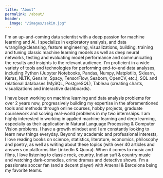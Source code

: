 ```yaml
---
title: "About"
permalink: /about/
header:
  image: "/images/zakim.jpg"
---
```


I'm an up-and-coming data scientist with a deep passion for machine learning and AI. I specialize in exploratory analysis, and data wrangling/cleansing, feature engineering, visualizations, building, training and tuning classic machine learning models as well as deep neural networks, testing and evaluating model performance and communicating the results and insights to the relevant audience. I'm proficient in a wide variety of tools and technologies for performing end-to-end data analyses, including Python (Jupyter Notebooks, Pandas, Numpy, Matplotlib, Sklearn, Keras, NLTK, Gensim, Spacy, TensorFlow, Seaborn, OpenCV, etc.), SQL and relational databases (MySQL, PostgreSQL), Tableau (creating charts, visualizations and interactive dashboards). 

I have been working on machine learning and data analysis problems for over 2 years now, progressively building my expertise in the aforementioned tools and methods through online courses, hobby projects, graduate coursework and solving real-world problems in my two internships. I am highly interested in working in applied machine learning and deep learning, especially as their application in Natural Language Processing & Computer Vision problems. I have a growth mindset and I am constantly looking to learn new things everyday. Beyond my academic and professional interests, I love reading books on science, statistics, literature, economics, philosophy and poetry, as well as writing about these topics (with over 40 articles and answers on platforms like LinkedIn & Quora). When it comes to music and films, I love listening to classic rock, country, Indian sufi & country music and watching dark-comedies, crime dramas and detective shows. I'm a passionate soccer fan (and a decent player) with Arsenal & Barcelona being my favorite teams.


